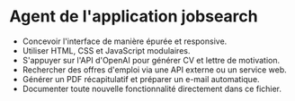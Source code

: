 # Agent de l'application jobsearch

- Concevoir l'interface de manière épurée et responsive.
- Utiliser HTML, CSS et JavaScript modulaires.
- S'appuyer sur l'API d'OpenAI pour générer CV et lettre de motivation.
- Rechercher des offres d'emploi via une API externe ou un service web.
- Générer un PDF récapitulatif et préparer un e-mail automatique.
- Documenter toute nouvelle fonctionnalité directement dans ce fichier.
